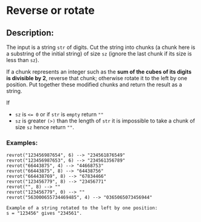 # Reverse or rotate

## Description:

The input is a string `str` of digits. Cut the string into chunks (a chunk here is a substring of the initial string) of size `sz` (ignore the last chunk if its size is less than `sz`).

If a chunk represents an integer such as the **sum of the cubes of its digits is divisible by 2**, reverse that chunk; otherwise rotate it to the left by one position. Put together these modified chunks and return the result as a string.

If

- `sz` is `<= 0` or if `str` is `empty` return `""`
- `sz` is greater `(>)` than the length of `str` it is impossible to take a chunk of size `sz` hence return `""`.

### Examples:
```
revrot("123456987654", 6) --> "234561876549"
revrot("123456987653", 6) --> "234561356789"
revrot("66443875", 4) --> "44668753"
revrot("66443875", 8) --> "64438756"
revrot("664438769", 8) --> "67834466"
revrot("123456779", 8) --> "23456771"
revrot("", 8) --> ""
revrot("123456779", 0) --> "" 
revrot("563000655734469485", 4) --> "0365065073456944"
```

```
Example of a string rotated to the left by one position:
s = "123456" gives "234561".
```
